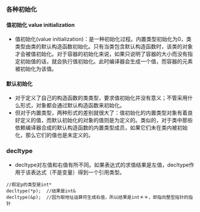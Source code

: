 ### 各种初始化
#### 值初始化 value initialization
+ 值初始化(value initialization)：是一种初始化过程。内置类型初始化为0，类类型由类的默认构造函数初始化。只有当类包含默认构造函数时，该类的对象才会被值初始化。对于容器的初始化来说，如果只说明了容器的大小而没有指定初始值的话，就会执行值初始化。此时编译器会生成一个值，而容器的元素被初始化为该值。
#### 默认初始化
+ 对于定义了自己的构造函数的类类型，要求值初始化并没有意义；不管采用什么形式，对象都会通过默认构造函数来初始化。
+ 但对于内置类型，两种形式的差别就很大了：值初始化的内置类型对象有着良好定义的值，而默认初始化的对象的值则是为定义的。类似的，对于类中那些依赖编译器合成的默认构造函数的内置类型成员，如果它们未在类内被初始化，那么它们的值也是未定义的。
### decltype
+ decltype对左值和右值有所不同。如果表达式的求值结果是左值，decltype作用于该表达式（不是变量）得到一个引用类型。
```
//假定p的类型是int*
decltype(*p);  //结果是int&
decltype(&p);  //因为取地址运算符生成右值，所以结果是int＊＊，即指向整型指针的指针
```
